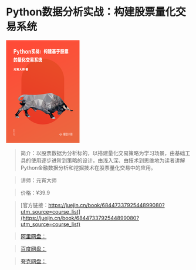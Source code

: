 # Python数据分析实战：构建股票量化交易系统

![img](../../assets/16b02e61373e1829~tplv-t2oaga2asx-no-mark_280_280_200_280.png)

> 简介：以股票数据为分析标的，以搭建量化交易策略为学习场景，由基础工具的使用逐步进阶到策略的设计，由浅入深、由技术到思维地为读者讲解Python金融数据分析和挖掘技术在股票量化交易中的应用。

> 讲师：元宵大师

> 价格：¥39.9

> [官方链接：https://juejin.cn/book/6844733792544899080?utm_source=course_list](https://juejin.cn/book/6844733792544899080?utm_source=course_list)

> [阿里网盘：]()

> [百度网盘：]()

> [夸克网盘：]()
